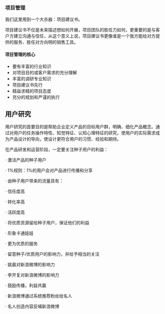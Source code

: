 ### 项目管理

我们这里用到一个大杀器：项目建议书。

项目建议书不仅是未来描述想如何开展，项目团队的胜任力如何，更重要的是与客户方建立沟通与信任，从这个意义上说，项目建议书更像谁是一个我方能给对方提供的服务、胜任对方向明的销售工具。

#### 项目管理的核心

- 要有丰富的行业知识
- 对项目目的或客户需求的充分理解
- 丰富的调研专业知识
- 项目建议书先行
- 精益求精的项目态度
- 充分的规划和严谨的执行



## 用户研究

用户研究的首要目的是帮助企业定义产品的目标用户群，明确、细化产品概念。通过对用户的任务操作特性、知觉特征、认知心理特征的研究，使用户的实际需求成为产品设计的导向，使设计更符合用户的习惯、经验和期待。



在产品研发和运营阶段，一定要关注种子用户的利益：

·         激活产品的种子用户

·         1%规则：1%的用户会对产品进行传播和分享

·         由种子用户带来的流量具有：

·         信任度高

·         转化率高

·         活跃度高

·         将优质资源留给种子用户，保证他们的利益

·         形象卡通娃娃

·         更为优质的服务

·         留意种子/优质用户的影响力，并给予相当的关注

·         姚晨对新浪微博的影响力

·         李开复对新浪微博的影响力

·         鼓励传播，利益共赢

·         新浪微博通过系统推荐粉丝给名人

·         名人创造内容反哺新浪微博









